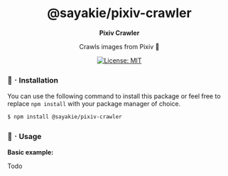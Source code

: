 <div align="center">

# @sayakie/pixiv-crawler

**Pixiv Crawler**

Crawls images from Pixiv 🚀

[![License: MIT](https://img.shields.io/badge/License-MIT-blue.svg)](https://raw.githubusercontent.com/dareharu/node-template/main/LICENSE)

</div>

### 🚀ㆍInstallation

You can use the following command to install this package or feel free to replace `npm install` with your package manager of choice.

```sh
$ npm install @sayakie/pixiv-crawler
```

### 🌟ㆍUsage

**Basic example:**

Todo
